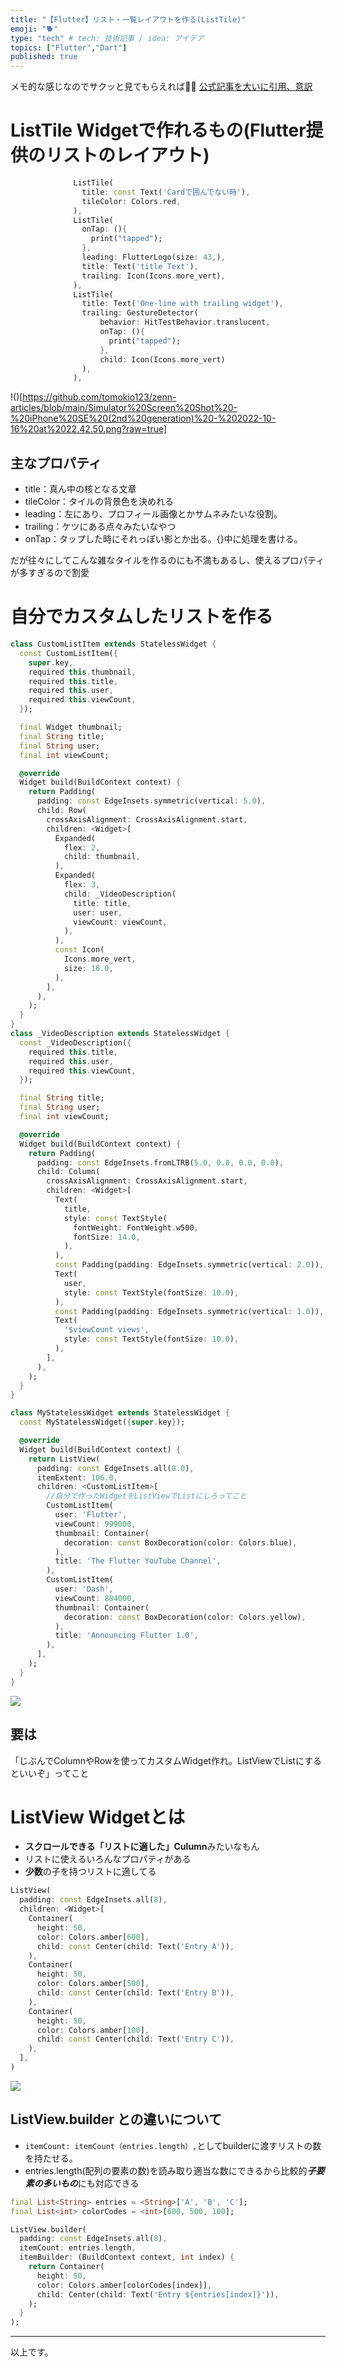 ```yaml
---
title: "【Flutter】リスト・一覧レイアウトを作る(ListTile)"
emoji: "🐕"
type: "tech" # tech: 技術記事 / idea: アイデア
topics: ["Flutter","Dart"]
published: true
---
```

メモ的な感じなのでサクッと見てもらえれば🙇‍♂️
[公式記事を大いに引用、意訳](https://api.flutter.dev/flutter/material/ListTile-class.html)
# ListTile Widgetで作れるもの(Flutter提供のリストのレイアウト)
```dart
              ListTile(
                title: const Text('Cardで囲んでない時'),
                tileColor: Colors.red,
              ),
              ListTile(
                onTap: (){
                  print("tapped");
                },
                leading: FlutterLogo(size: 43,),
                title: Text('title Text'),
                trailing: Icon(Icons.more_vert),
              ),
              ListTile(
                title: Text('One-line with trailing widget'),
                trailing: GestureDetector(
                    behavior: HitTestBehavior.translucent,
                    onTap: (){
                      print("tapped");
                    },
                    child: Icon(Icons.more_vert)
                ),
              ),
```

!()[https://github.com/tomokio123/zenn-articles/blob/main/Simulator%20Screen%20Shot%20-%20iPhone%20SE%20(2nd%20generation)%20-%202022-10-16%20at%2022.42.50.png?raw=true]

## 主なプロパティ
- title：真ん中の核となる文章
- tileColor：タイルの背景色を決めれる
- leading：左にあり、プロフィール画像とかサムネみたいな役割。
- trailing：ケツにある点々みたいなやつ
- onTap：タップした時にそれっぽい影とか出る。{}中に処理を書ける。

だが往々にしてこんな雑なタイルを作るのにも不満もあるし、使えるプロパティが多すぎるので割愛

# 自分でカスタムしたリストを作る
```dart
class CustomListItem extends StatelessWidget {
  const CustomListItem({
    super.key,
    required this.thumbnail,
    required this.title,
    required this.user,
    required this.viewCount,
  });

  final Widget thumbnail;
  final String title;
  final String user;
  final int viewCount;

  @override
  Widget build(BuildContext context) {
    return Padding(
      padding: const EdgeInsets.symmetric(vertical: 5.0),
      child: Row(
        crossAxisAlignment: CrossAxisAlignment.start,
        children: <Widget>[
          Expanded(
            flex: 2,
            child: thumbnail,
          ),
          Expanded(
            flex: 3,
            child: _VideoDescription(
              title: title,
              user: user,
              viewCount: viewCount,
            ),
          ),
          const Icon(
            Icons.more_vert,
            size: 16.0,
          ),
        ],
      ),
    );
  }
}
class _VideoDescription extends StatelessWidget {
  const _VideoDescription({
    required this.title,
    required this.user,
    required this.viewCount,
  });

  final String title;
  final String user;
  final int viewCount;

  @override
  Widget build(BuildContext context) {
    return Padding(
      padding: const EdgeInsets.fromLTRB(5.0, 0.0, 0.0, 0.0),
      child: Column(
        crossAxisAlignment: CrossAxisAlignment.start,
        children: <Widget>[
          Text(
            title,
            style: const TextStyle(
              fontWeight: FontWeight.w500,
              fontSize: 14.0,
            ),
          ),
          const Padding(padding: EdgeInsets.symmetric(vertical: 2.0)),
          Text(
            user,
            style: const TextStyle(fontSize: 10.0),
          ),
          const Padding(padding: EdgeInsets.symmetric(vertical: 1.0)),
          Text(
            '$viewCount views',
            style: const TextStyle(fontSize: 10.0),
          ),
        ],
      ),
    );
  }
}

class MyStatelessWidget extends StatelessWidget {
  const MyStatelessWidget({super.key});

  @override
  Widget build(BuildContext context) {
    return ListView(
      padding: const EdgeInsets.all(8.0),
      itemExtent: 106.0,
      children: <CustomListItem>[
        //自分で作ったWidgetをListViewでListにしろってこと
        CustomListItem(
          user: 'Flutter',
          viewCount: 999000,
          thumbnail: Container(
            decoration: const BoxDecoration(color: Colors.blue),
          ),
          title: 'The Flutter YouTube Channel',
        ),
        CustomListItem(
          user: 'Dash',
          viewCount: 884000,
          thumbnail: Container(
            decoration: const BoxDecoration(color: Colors.yellow),
          ),
          title: 'Announcing Flutter 1.0',
        ),
      ],
    );
  }
}
```

![](https://flutter.github.io/assets-for-api-docs/assets/widgets/custom_list_item_a.png)
## 要は
「じぶんでColumnやRowを使ってカスタムWidget作れ。ListViewでListにするといいぞ」ってこと

# ListView Widgetとは
- **スクロールできる「リストに適した」Culumn**みたいなもん
- リストに使えるいろんなプロパティがある
- **少数**の子を持つリストに適してる
```dart
ListView(
  padding: const EdgeInsets.all(8),
  children: <Widget>[
    Container(
      height: 50,
      color: Colors.amber[600],
      child: const Center(child: Text('Entry A')),
    ),
    Container(
      height: 50,
      color: Colors.amber[500],
      child: const Center(child: Text('Entry B')),
    ),
    Container(
      height: 50,
      color: Colors.amber[100],
      child: const Center(child: Text('Entry C')),
    ),
  ],
)
```
![](https://flutter.github.io/assets-for-api-docs/assets/widgets/list_view.png)

## ListView.builder との違いについて
- `itemCount: itemCount（entries.length）,`としてbuilderに渡すリストの数を持たせる。
- entries.length(配列の要素の数)を読み取り適当な数にできるから比較的***子要素の多いもの***にも対応できる
```dart
final List<String> entries = <String>['A', 'B', 'C'];
final List<int> colorCodes = <int>[600, 500, 100];

ListView.builder(
  padding: const EdgeInsets.all(8),
  itemCount: entries.length,
  itemBuilder: (BuildContext context, int index) {
    return Container(
      height: 50,
      color: Colors.amber[colorCodes[index]],
      child: Center(child: Text('Entry ${entries[index]}')),
    );
  }
);
```
***
以上です。

